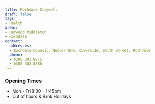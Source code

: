 ```yaml
---
title: Rochdale Staywell
draft: false
tags:
- Health
areas:
- Heywood Middleton
- Rochdale
contact:
  addresses:
  - Rochdale Council, Number One, Riverside, Smith Street, Rochdale
  phone:
  - 0300 303 8875
  - 0300 303 8886
---
```


### Opening Times
* Mon - Fri 8:30 - 4:45pm
* Out of hours  & Bank Holidays

